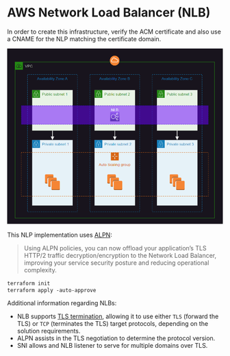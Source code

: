 # AWS Network Load Balancer (NLB)

In order to create this infrastructure, verify the ACM certificate and also use a CNAME for the NLP matching the certificate domain.

<img src=".assets/nlb.png" />

This NLP implementation uses [ALPN][1]:

> Using ALPN policies, you can now offload your application’s TLS HTTP/2 traffic decryption/encryption to the Network Load Balancer, improving your service security posture and reducing operational complexity.

```
terraform init
terraform apply -auto-approve
```

Additional information regarding NLBs:

- NLB supports [TLS termination][2], allowing it to use either `TLS` (forward the TLS) or `TCP` (terminates the TLS) target protocols, depending on the solution requirements.
- ALPN assists in the TLS negotiation to determine the protocol version.
- SNI allows and NLB listener to serve for multiple domains over TLS.

[1]: https://aws.amazon.com/about-aws/whats-new/2020/05/network-load-balancer-now-supports-tls-alpn-policies/
[2]: https://aws.amazon.com/blogs/aws/new-tls-termination-for-network-load-balancers/
